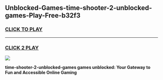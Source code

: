 
## Unblocked-Games-time-shooter-2-unblocked-games-Play-Free-b32f3
<h3>
<a href="https://premium76.site?title=time-shooter-2-unblocked-games&ref=23A">CLICK TO PLAY</a></h3>
<hr>

<h3>
<a href="https://premium76.site?title=time-shooter-2-unblocked-games&ref=23A">CLICK 2 PLAY</a>
  
</h3>

<a href="https://premium76.site?title=time-shooter-2-unblocked-games&ref=23A"><img src="https://clearcache.store/games.png"></a>


**time-shooter-2-unblocked-games games unblocked: Your Gateway to Fun and Accessible Online Gaming**
